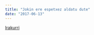 ```yaml
---
title: "Jokin ere espetxez aldatu dute"
date: "2017-06-13"
---
```

[Irakurri](https://guaixe.eus/altsasu/1497261031348-manifa-zaratatsua-altsasun)
